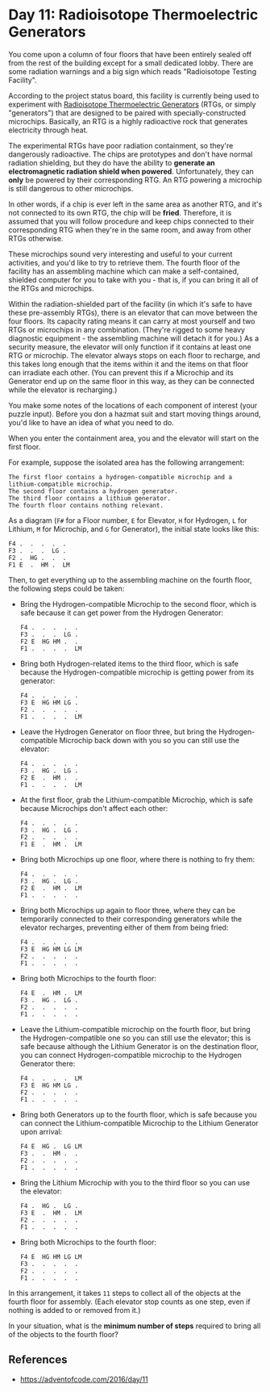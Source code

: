 # Day 11: Radioisotope Thermoelectric Generators

You come upon a column of four floors that have been entirely sealed off from the rest of the building except for a small dedicated lobby. There are some radiation warnings and a big sign which reads "Radioisotope Testing Facility".

According to the project status board, this facility is currently being used to experiment with [Radioisotope Thermoelectric Generators](https://en.wikipedia.org/wiki/Radioisotope_thermoelectric_generator) (RTGs, or simply "generators") that are designed to be paired with specially-constructed microchips. Basically, an RTG is a highly radioactive rock that generates electricity through heat.

The experimental RTGs have poor radiation containment, so they're dangerously radioactive. The chips are prototypes and don't have normal radiation shielding, but they do have the ability to **generate an electromagnetic radiation shield when powered**. Unfortunately, they can **only** be powered by their corresponding RTG. An RTG powering a microchip is still dangerous to other microchips.

In other words, if a chip is ever left in the same area as another RTG, and it's not connected to its own RTG, the chip will be **fried**. Therefore, it is assumed that you will follow procedure and keep chips connected to their corresponding RTG when they're in the same room, and away from other RTGs otherwise.

These microchips sound very interesting and useful to your current activities, and you'd like to try to retrieve them. The fourth floor of the facility has an assembling machine which can make a self-contained, shielded computer for you to take with you - that is, if you can bring it all of the RTGs and microchips.

Within the radiation-shielded part of the facility (in which it's safe to have these pre-assembly RTGs), there is an elevator that can move between the four floors. Its capacity rating means it can carry at most yourself and two RTGs or microchips in any combination. (They're rigged to some heavy diagnostic equipment - the assembling machine will detach it for you.) As a security measure, the elevator will only function if it contains at least one RTG or microchip. The elevator always stops on each floor to recharge, and this takes long enough that the items within it and the items on that floor can irradiate each other. (You can prevent this if a Microchip and its Generator end up on the same floor in this way, as they can be connected while the elevator is recharging.)

You make some notes of the locations of each component of interest (your puzzle input). Before you don a hazmat suit and start moving things around, you'd like to have an idea of what you need to do.

When you enter the containment area, you and the elevator will start on the first floor.

For example, suppose the isolated area has the following arrangement:

```
The first floor contains a hydrogen-compatible microchip and a lithium-compatible microchip.
The second floor contains a hydrogen generator.
The third floor contains a lithium generator.
The fourth floor contains nothing relevant.
```

As a diagram (`F#` for a Floor number, `E` for Elevator, `H` for Hydrogen, `L` for Lithium, `M` for Microchip, and `G` for Generator), the initial state looks like this:
```
F4 .  .  .  .  .
F3 .  .  .  LG .
F2 .  HG .  .  .
F1 E  .  HM .  LM
```

Then, to get everything up to the assembling machine on the fourth floor, the following steps could be taken:

- Bring the Hydrogen-compatible Microchip to the second floor, which is safe because it can get power from the Hydrogen Generator:
  ```
  F4 .  .  .  .  .
  F3 .  .  .  LG .
  F2 E  HG HM .  .
  F1 .  .  .  .  LM
  ```

- Bring both Hydrogen-related items to the third floor, which is safe because the Hydrogen-compatible microchip is getting power from its generator:
  ```
  F4 .  .  .  .  .
  F3 E  HG HM LG .
  F2 .  .  .  .  .
  F1 .  .  .  .  LM
  ```

- Leave the Hydrogen Generator on floor three, but bring the Hydrogen-compatible Microchip back down with you so you can still use the elevator:
  ```
  F4 .  .  .  .  .
  F3 .  HG .  LG .
  F2 E  .  HM .  .
  F1 .  .  .  .  LM
  ```

- At the first floor, grab the Lithium-compatible Microchip, which is safe because Microchips don't affect each other:
  ```
  F4 .  .  .  .  .
  F3 .  HG .  LG .
  F2 .  .  .  .  .
  F1 E  .  HM .  LM
  ```

- Bring both Microchips up one floor, where there is nothing to fry them:
  ```
  F4 .  .  .  .  .
  F3 .  HG .  LG .
  F2 E  .  HM .  LM
  F1 .  .  .  .  .
  ```

- Bring both Microchips up again to floor three, where they can be temporarily connected to their corresponding generators while the elevator recharges, preventing either of them from being fried:
  ```
  F4 .  .  .  .  .
  F3 E  HG HM LG LM
  F2 .  .  .  .  .
  F1 .  .  .  .  .
  ```

- Bring both Microchips to the fourth floor:
  ```
  F4 E  .  HM .  LM
  F3 .  HG .  LG .
  F2 .  .  .  .  .
  F1 .  .  .  .  .
  ```

- Leave the Lithium-compatible microchip on the fourth floor, but bring the Hydrogen-compatible one so you can still use the elevator; this is safe because although the Lithium Generator is on the destination floor, you can connect Hydrogen-compatible microchip to the Hydrogen Generator there:
  ```
  F4 .  .  .  .  LM
  F3 E  HG HM LG .
  F2 .  .  .  .  .
  F1 .  .  .  .  .
  ```

- Bring both Generators up to the fourth floor, which is safe because you can connect the Lithium-compatible Microchip to the Lithium Generator upon arrival:
  ```
  F4 E  HG .  LG LM
  F3 .  .  HM .  .
  F2 .  .  .  .  .
  F1 .  .  .  .  .
  ```

- Bring the Lithium Microchip with you to the third floor so you can use the elevator:
  ```
  F4 .  HG .  LG .
  F3 E  .  HM .  LM
  F2 .  .  .  .  .
  F1 .  .  .  .  .
  ```

- Bring both Microchips to the fourth floor:
  ```
  F4 E  HG HM LG LM
  F3 .  .  .  .  .
  F2 .  .  .  .  .
  F1 .  .  .  .  .
  ```

In this arrangement, it takes `11` steps to collect all of the objects at the fourth floor for assembly. (Each elevator stop counts as one step, even if nothing is added to or removed from it.)

In your situation, what is the **minimum number of steps** required to bring all of the objects to the fourth floor?

## References
- https://adventofcode.com/2016/day/11
